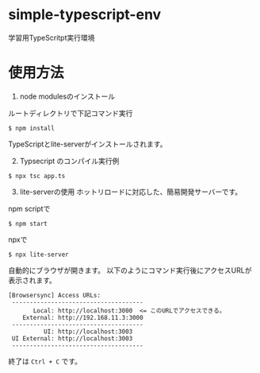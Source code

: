 # simple-typescript-env
学習用TypeScritpt実行環境

# 使用方法

1. node modulesのインストール

ルートディレクトリで下記コマンド実行

```
$ npm install
```
TypeScriptとlite-serverがインストールされます。

2. Typsecript のコンパイル実行例

```
$ npx tsc app.ts
```

3. lite-serverの使用
ホットリロードに対応した、簡易開発サーバーです。

npm scriptで
```
$ npm start
```

npxで
```
$ npx lite-server
```

自動的にブラウザが開きます。
以下のようにコマンド実行後にアクセスURLが表示されます。

```
[Browsersync] Access URLs:
 -------------------------------------
       Local: http://localhost:3000  <= このURLでアクセスできる。
    External: http://192.168.11.3:3000
 -------------------------------------
          UI: http://localhost:3003
 UI External: http://localhost:3003
 -------------------------------------
```

終了は `Ctrl + C` です。

